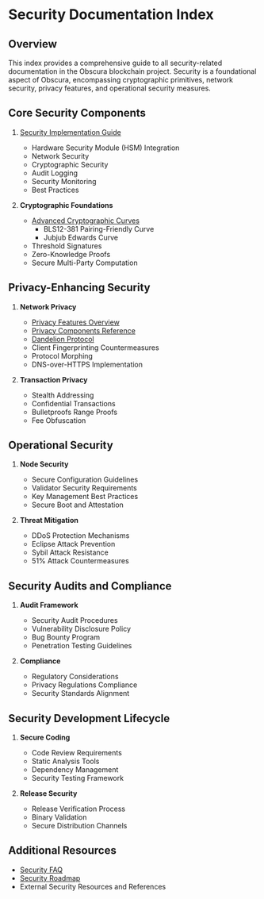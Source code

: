 # Security Documentation Index

## Overview

This index provides a comprehensive guide to all security-related documentation in the Obscura blockchain project. Security is a foundational aspect of Obscura, encompassing cryptographic primitives, network security, privacy features, and operational security measures.

## Core Security Components

1. [Security Implementation Guide](./security_implementation.md)
   - Hardware Security Module (HSM) Integration
   - Network Security
   - Cryptographic Security
   - Audit Logging
   - Security Monitoring
   - Best Practices

2. **Cryptographic Foundations**
   - [Advanced Cryptographic Curves](../cryptography/curves.md)
     - BLS12-381 Pairing-Friendly Curve
     - Jubjub Edwards Curve
   - Threshold Signatures
   - Zero-Knowledge Proofs
   - Secure Multi-Party Computation

## Privacy-Enhancing Security

1. **Network Privacy**
   - [Privacy Features Overview](../privacy_features.md)
   - [Privacy Components Reference](../privacy/index.md)
   - [Dandelion Protocol](../privacy/dandelion_protocol.md)
   - Client Fingerprinting Countermeasures
   - Protocol Morphing
   - DNS-over-HTTPS Implementation

2. **Transaction Privacy**
   - Stealth Addressing
   - Confidential Transactions
   - Bulletproofs Range Proofs
   - Fee Obfuscation

## Operational Security

1. **Node Security**
   - Secure Configuration Guidelines
   - Validator Security Requirements
   - Key Management Best Practices
   - Secure Boot and Attestation

2. **Threat Mitigation**
   - DDoS Protection Mechanisms
   - Eclipse Attack Prevention
   - Sybil Attack Resistance
   - 51% Attack Countermeasures

## Security Audits and Compliance

1. **Audit Framework**
   - Security Audit Procedures
   - Vulnerability Disclosure Policy
   - Bug Bounty Program
   - Penetration Testing Guidelines

2. **Compliance**
   - Regulatory Considerations
   - Privacy Regulations Compliance
   - Security Standards Alignment

## Security Development Lifecycle

1. **Secure Coding**
   - Code Review Requirements
   - Static Analysis Tools
   - Dependency Management
   - Security Testing Framework

2. **Release Security**
   - Release Verification Process
   - Binary Validation
   - Secure Distribution Channels

## Additional Resources

- [Security FAQ](../faq.md#security)
- [Security Roadmap](../roadmap.md#security-enhancements)
- External Security Resources and References 